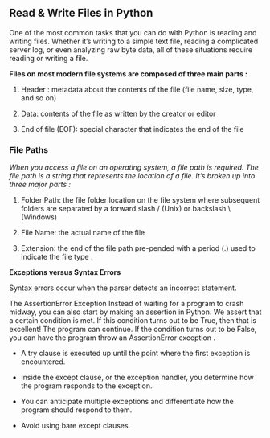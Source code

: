 ## Read & Write Files in Python

One of the most common tasks that you can do with Python is reading and writing files. Whether it’s writing to a simple text file, reading a complicated server log, or even analyzing raw byte data, all of these situations require reading or writing a file.

**Files on most modern file systems are composed of three main parts :**

1. Header : metadata about the contents of the file (file name, size, type, and so on)

2. Data: contents of the file as written by the creator or editor

3. End of file (EOF): special character that indicates the end of the file

### File Paths

*When you access a file on an operating system, a file path is required. The file path is a string that represents the location of a file. It’s broken up into three major parts :*

1. Folder Path: the file folder location on the file system where subsequent folders are separated by a forward slash / (Unix) or backslash \ (Windows)

2. File Name: the actual name of the file

3. Extension: the end of the file path pre-pended with a period (.) used to indicate the file type .

**Exceptions versus Syntax Errors**

Syntax errors occur when the parser detects an incorrect statement.

The AssertionError Exception
Instead of waiting for a program to crash midway, you can also start by making an assertion in Python. We assert that a certain condition is met. If this condition turns out to be True, then that is excellent! The program can continue. If the condition turns out to be False, you can have the program throw an AssertionError exception .


* A try clause is executed up until the point where the first exception is encountered.

* Inside the except clause, or the exception handler, you determine how the program responds to the exception.

* You can anticipate multiple exceptions and differentiate how the program should respond to them.

* Avoid using bare except clauses.
